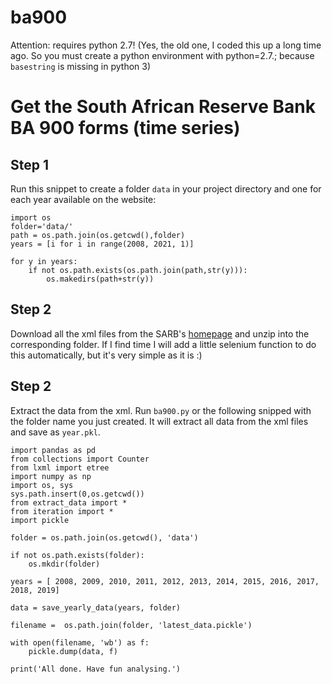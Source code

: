 # ba900

Attention: requires python 2.7! (Yes, the old one, I coded this up a long time ago. So you must create a python environment with python=2.7.; because ``basestring`` is missing in python 3)

# Get the South African Reserve Bank BA 900 forms (time series) 

## Step 1

Run this snippet to create a folder ``data`` in your project directory and one for each year available on the website:

```
import os
folder='data/'
path = os.path.join(os.getcwd(),folder)
years = [i for i in range(2008, 2021, 1)]

for y in years:
    if not os.path.exists(os.path.join(path,str(y))):
        os.makedirs(path+str(y))
```

## Step 2

Download all the xml files from the SARB's [homepage](https://www.resbank.co.za/Research/Statistics/Pages/Banks-BA900-Economic-Returns.aspx) and unzip into the corresponding folder. If I find time I will add a little selenium function to do this automatically, but it's very simple as it is :)

## Step 2

Extract the data from the xml.
Run ```ba900.py``` or the following snipped with the folder name you just created. It will extract all data from the xml files and save as ```year.pkl```. 



```
import pandas as pd 
from collections import Counter
from lxml import etree
import numpy as np
import os, sys
sys.path.insert(0,os.getcwd())
from extract_data import *
from iteration import *
import pickle

folder = os.path.join(os.getcwd(), 'data')

if not os.path.exists(folder): 
    os.mkdir(folder)

years = [ 2008, 2009, 2010, 2011, 2012, 2013, 2014, 2015, 2016, 2017, 2018, 2019]

data = save_yearly_data(years, folder)

filename =  os.path.join(folder, 'latest_data.pickle')

with open(filename, 'wb') as f:
    pickle.dump(data, f)

print('All done. Have fun analysing.')

```
